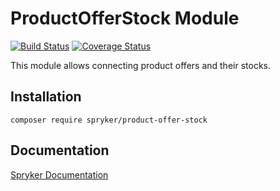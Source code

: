 # ProductOfferStock Module
[![Build Status](https://travis-ci.org/spryker/product-offer-stock.svg)](https://travis-ci.org/spryker/product-offer-stock)
[![Coverage Status](https://coveralls.io/repos/github/spryker/product-offer-stock/badge.svg)](https://coveralls.io/github/spryker/product-offer-stock)

This module allows connecting product offers and their stocks.

## Installation

```
composer require spryker/product-offer-stock
```

## Documentation

[Spryker Documentation](https://academy.spryker.com/developing_with_spryker/module_guide/modules.html)
